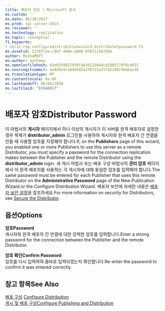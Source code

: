```yaml
---
title: 배포자 암호 | Microsoft 문서
ms.custom: ''
ms.date: 06/30/2017
ms.prod: sql-server-2014
ms.reviewer: ''
ms.technology: replication
ms.topic: conceptual
f1_keywords:
- sql12.rep.configuredistributionwizard.distributorpassword.f1
ms.assetid: 52787c5e-c9ef-440e-a000-0787111b7dbb
author: MashaMSFT
ms.author: mathoma
ms.openlocfilehash: 63e635903793bfa63d12b8a4cd2985178f9c4837
ms.sourcegitcommit: ad4d92dce894592a259721a1571b1d8736abacdb
ms.translationtype: MT
ms.contentlocale: ko-KR
ms.lasthandoff: 08/04/2020
ms.locfileid: "87646917"
---
```

# <a name="distributor-password"></a><span data-ttu-id="e3e6a-102">배포자 암호</span><span class="sxs-lookup"><span data-stu-id="e3e6a-102">Distributor Password</span></span>
  <span data-ttu-id="e3e6a-103">이 마법사의 **게시자** 페이지에서 하나 이상의 게시자가 이 서버를 원격 배포자로 설정한 경우 복제가 **distributor_admin** 로그인을 사용하여 게시자와 원격 배포자 간 연결을 만들 때 사용할 암호를 지정해야 합니다.</span><span class="sxs-lookup"><span data-stu-id="e3e6a-103">If, on the **Publishers** page of this wizard, you enabled one or more Publishers to use this server as a remote Distributor, you must specify a password for the connection replication makes between the Publisher and the remote Distributor using the **distributor_admin** login.</span></span> <span data-ttu-id="e3e6a-104">새 게시 마법사 또는 배포 구성 마법사의 **관리 암호** 페이지에서 이 원격 배포자를 사용하는 각 게시자에 대해 동일한 암호를 입력해야 합니다.</span><span class="sxs-lookup"><span data-stu-id="e3e6a-104">The same password must be entered for each Publisher that uses this remote Distributor on the **Administrative Password** page of the New Publication Wizard or the Configure Distribution Wizard.</span></span> <span data-ttu-id="e3e6a-105">배포자 보안에 자세한 내용은 [배포자 보안 설정](security/secure-the-distributor.md)을 참조하세요.</span><span class="sxs-lookup"><span data-stu-id="e3e6a-105">For more information on security for Distributors, see [Secure the Distributor](security/secure-the-distributor.md).</span></span>  
  
## <a name="options"></a><span data-ttu-id="e3e6a-106">옵션</span><span class="sxs-lookup"><span data-stu-id="e3e6a-106">Options</span></span>  
 <span data-ttu-id="e3e6a-107">**암호**</span><span class="sxs-lookup"><span data-stu-id="e3e6a-107">**Password**</span></span>  
 <span data-ttu-id="e3e6a-108">게시자와 원격 배포자 간 연결에 대한 강력한 암호를 입력합니다.</span><span class="sxs-lookup"><span data-stu-id="e3e6a-108">Enter a strong password for the connection between the Publisher and the remote Distributor.</span></span>  
  
 <span data-ttu-id="e3e6a-109">**암호 확인**</span><span class="sxs-lookup"><span data-stu-id="e3e6a-109">**Confirm Password**</span></span>  
 <span data-ttu-id="e3e6a-110">암호를 다시 입력하여 올바로 입력되었는지 확인합니다.</span><span class="sxs-lookup"><span data-stu-id="e3e6a-110">Re-enter the password to confirm it was entered correctly.</span></span>  
  
## <a name="see-also"></a><span data-ttu-id="e3e6a-111">참고 항목</span><span class="sxs-lookup"><span data-stu-id="e3e6a-111">See Also</span></span>  
 <span data-ttu-id="e3e6a-112">[배포 구성](configure-distribution.md) </span><span class="sxs-lookup"><span data-stu-id="e3e6a-112">[Configure Distribution](configure-distribution.md) </span></span>  
 [<span data-ttu-id="e3e6a-113">게시 및 배포 구성</span><span class="sxs-lookup"><span data-stu-id="e3e6a-113">Configure Publishing and Distribution</span></span>](configure-publishing-and-distribution.md)  
  
  
